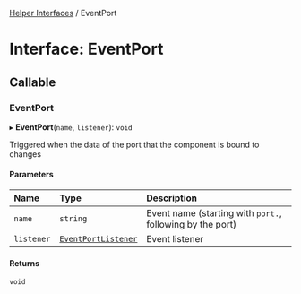 [Helper Interfaces](../README.md) / EventPort

# Interface: EventPort

## Callable

### EventPort

▸ **EventPort**(`name`, `listener`): `void`

Triggered when the data of the port that the component is bound to changes

#### Parameters

| Name | Type | Description |
| :------ | :------ | :------ |
| `name` | `string` | Event name (starting with `port.`, following by the port) |
| `listener` | [`EventPortListener`](EventPortListener.md) | Event listener |

#### Returns

`void`
